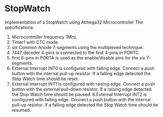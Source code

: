 # StopWatch
Implementation of a StopWatch using Atmega32 Microcontroller
The specifications:
1. Microcontroller frequency 1Mhz.
2. Timer1 with CTC mode.
3. six Common Anode 7-segments using the multiplexed technique.
4. 7447 decoder 4-pins is connected to the first 4-pins in PORTC.
5. first 6-pins in PORTA is used as the enable/disable pins for the six 7-segments.
6. External Interrupt INT0 is configured with falling edge. Connect a push button with the internal pull-up resistor.
    If a falling edge detected the Stop Watch time should be reset.
7. External Interrupt INT1 is configured with raising edge. Connect a push button with the 
    external pull-down resistor. If a raising edge detected the Stop Watch time should be paused.
8.External Interrupt INT2 is configured with falling edge. Connect a push button with the 
    internal pull-up resistor. If a falling edge detected the Stop Watch time should be resumed.
